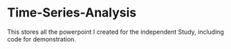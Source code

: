 # Time-Series-Analysis
This stores all the powerpoint I created for the independent Study, including code for demonstration.
